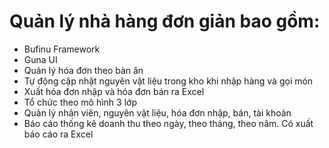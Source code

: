 # Quản lý nhà hàng đơn giản bao gồm:
  + Bufinu Framework
  + Guna UI
  + Quản lý hóa đơn theo bàn ăn
  + Tự động cập nhật nguyên vật liệu trong kho khi nhập hàng và gọi món
  + Xuất hóa đơn nhập và hóa đơn bán ra Excel
  + Tổ chức theo mô hình 3 lớp
  + Quản lý nhân viên, nguyên vật liệu, hóa đơn nhập, bán, tài khoản
  + Báo cáo thống kê doanh thu theo ngày, theo tháng, theo năm. Có xuất báo cáo ra Excel
